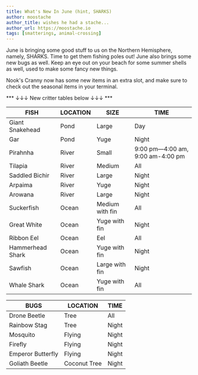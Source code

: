 ```yaml
---
title: What's New In June (hint, SHARKS)
author: moostache
author_title: wishes he had a stache... 
author_url: https://moostache.io
tags: [smatterings, animal-crossing]
---
```


June is bringing some good stuff to us on the Northern Hemisphere, namely, SHARKS.
Time to get them fishing poles out! June also brings some new bugs as well. Keep an eye out on your beach for some summer shells as well, used to make some fancy new things.

Nook's Cranny now has some new items in an extra slot, and make sure to check out the seasonal items in your terminal.  

*** &darr;&darr;&darr; New critter tables below &darr;&darr;&darr; ***

<!-- truncate -->

|  FISH |    LOCATION   |   SIZE           |    TIME|
|--------------------|---------------|------------------|--------------|
|  Giant Snakehead   |    Pond       |   Large    |    Day
|  Gar               |    Pond       |  Yuge     |    Night
|  Pirahnha         | River         | Small       | 9:00 pm—4:00 am, 9:00 am-4:00 pm
|  Tilapia          | River         | Medium      | All
|  Saddled Bichir   | River         | Large       | Night
|  Arpaima          | River         | Yuge       | Night
|  Arowana          | River         | Large       | Night
|  Suckerfish        | Ocean           | Medium with fin| All
|  Great White      | Ocean           | Yuge with fin| Night
|  Ribbon Eel       | Ocean           | Eel  | All
|  Hammerhead Shark | Ocean           | Yuge with fin| Night
|  Sawfish          | Ocean           | Large with fin| Night
|  Whale Shark      | Ocean           | Yuge with fin| All

|  BUGS |    LOCATION   |    TIME|
|-|-|-|
Drone Beetle| Tree| All
Rainbow Stag| Tree| Night
Mosquito| Flying| Night
Firefly| Flying| Night
Emperor Butterfly| Flying| Night
Goliath Beetle| Coconut Tree| Night